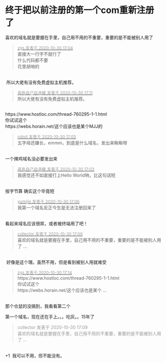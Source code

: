 # 终于把以前注册的第一个com重新注册了


喜欢的域名就是要握在手里，自己用不用的不重要，重要的是不能被别人用了

<div class="quote"><blockquote><font size="2"><a href="https://www.hostloc.com/forum.php?mod=redirect&amp;goto=findpost&amp;pid=9376063&amp;ptid=760304" target="_blank"><font color="#999999">zgs 发表于 2020-10-30 17:04</font></a></font><br />
直接大一行字不就行了<br />
什么代码都不要<br />
花里胡哨的</blockquote></div><br />
<img src="static/image/smiley/default/lol.gif" smilieid="12" border="0" alt="" /> 所以大佬有没有免费虚拟主机推荐。

<div class="quote"><blockquote><font size="2"><a href="https://www.hostloc.com/forum.php?mod=redirect&amp;goto=findpost&amp;pid=9376091&amp;ptid=760304" target="_blank"><font color="#999999">家有自己自温暖 发表于 2020-10-30 17:11</font></a></font><br />
所以大佬有没有免费虚拟主机推荐。</blockquote></div><br />
https://www.hostloc.com/thread-760295-1-1.html<br />
你试试这个<br />
https://webs.horain.net/这个应该也是某个MJJ的

<div class="quote"><blockquote><font size="2"><a href="https://www.hostloc.com/forum.php?mod=redirect&amp;goto=findpost&amp;pid=9376072&amp;ptid=760304" target="_blank"><font color="#999999">robot 发表于 2020-10-30 17:05</font></a></font><br />
五字母还嫌长，emmm，到底是什么域名，发出来瞅瞅呀</blockquote></div><br />
一个辣鸡域名没必要发出来<img src="static/image/smiley/default/lol.gif" smilieid="12" border="0" alt="" />

<div class="quote"><blockquote><font size="2"><a href="https://www.hostloc.com/forum.php?mod=redirect&amp;goto=findpost&amp;pid=9376060&amp;ptid=760304" target="_blank"><font color="#999999">家有自己自温暖 发表于 2020-10-30 17:03</font></a></font><br />
我感觉还不如直接打上Hello World呐，比这句话短</blockquote></div><br />
按字节算 确实这个毕竟短<img src="static/image/smiley/yct/008.gif" smilieid="39" border="0" alt="" /><img src="static/image/smiley/yct/008.gif" smilieid="39" border="0" alt="" /> 

<div class="quote"><blockquote><font size="2"><a href="https://www.hostloc.com/forum.php?mod=redirect&amp;goto=findpost&amp;pid=9376076&amp;ptid=760304" target="_blank"><font color="#999999">yumijie 发表于 2020-10-30 17:06</font></a></font><br />
我第一个域名反正今生是无法注册回来了</blockquote></div><br />
看起来域名应该很屌，或者被终端用了吧！

<div class="quote"><blockquote><font size="2"><a href="https://www.hostloc.com/forum.php?mod=redirect&amp;goto=findpost&amp;pid=9376083&amp;ptid=760304" target="_blank"><font color="#999999">collector 发表于 2020-10-30 17:09</font></a></font><br />
喜欢的域名就是要握在手里，自己用不用的不重要，重要的是不能被别人用了 ...</blockquote></div><br />
<img src="static/image/smiley/default/lol.gif" smilieid="12" border="0" alt="" /> 好像是这个理。虽然不用，但是看到被别人用就难受

<div class="quote"><blockquote><font size="2"><a href="https://www.hostloc.com/forum.php?mod=redirect&amp;goto=findpost&amp;pid=9376107&amp;ptid=760304" target="_blank"><font color="#999999">zgs 发表于 2020-10-30 17:14</font></a></font><br />
https://www.hostloc.com/thread-760295-1-1.html<br />
你试试这个<br />
https://webs.horain.net/这个应该也是某个 ...</blockquote></div><br />
那个仓鼠的没搞到，我看看第二个

第一个域名，现在还在手上。。。吃灰。。15年了 <img src="static/image/smiley/default/lol.gif" smilieid="12" border="0" alt="" />

<div class="quote"><blockquote><font color="#999999">collector 发表于 2020-10-30 17:09</font><br />
<font color="#999999">喜欢的域名就是要握在手里，自己用不用的不重要，重要的是不能被别人用了 ...</font></blockquote></div><br />
+1&nbsp;&nbsp;我可以不用，但不能没有。
